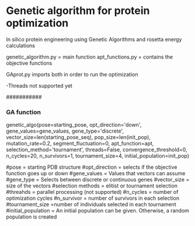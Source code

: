 # Genetic algorithm for protein optimization
In silico protein engineering using Genetic Algorithms and rosetta energy calculations

genetic_algorithm.py = main function
apt_functions.py = contains the objective functions

GAprot.py imports both in order to run the optimization

-Threads not supported yet

###########
### GA function

genetic_algo(pose=starting_pose, opt_direction='down', gene_values=gene_values, gene_type='discrete', 
             vector_size=len(starting_pose_seq), pop_size=len(init_pop), mutation_rate=0.2, segment_fluctuation=0, 
             apt_function=apt, selection_method='tournament', threads=False,
             convergence_threshold=0, n_cycles=20, n_survivors=1, tournament_size=4,
             initial_population=init_pop)
             
  #pose = starting PDB structure
  #opt_direction = selects if the objective function goes up or down
  #gene_values = Values that vectors can assume
  #gene_type = Selects between discrete or continuous genes
  #vector_size = size of the vectors
  #selection methods = elitist or tournament selection
  #threahds = parallel processing (not supported)
  #n_cycles = number of optimization cycles
  #n_survivor = number of survivors in each selection
  #tournament_size =number of individuals selected in each tournament
  #initial_population = An initial population can be given. Otherwise, a random population is created
  
